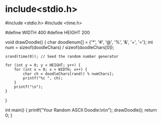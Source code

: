 
# include<stdio.h>
#include <stdio.h>
#include <time.h>

#define WIDTH 400 
#define HEIGHT 200

void drawDoodle() {
    char doodlenum[] = {'*', '#', '@', '%', '&', '+', '='};
    int num = sizeof(doodleChars) / sizeof(doodleChars[0]);

    srand(time(0)); // Seed the random number generator

    for (int y = 0; y < HEIGHT; y++) {
        for (int x = 0; x < WIDTH; x++) {
            char ch = doodleChars[rand() % numChars];
            printf("%c ", ch);
        }
        printf("\n");
    }
}

int main() {
    printf("Your Random ASCII Doodle:\n\n");
    drawDoodle();
    return 0;
}
